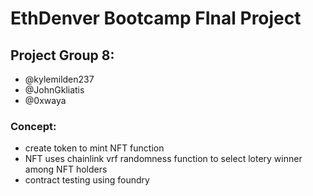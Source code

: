 # EthDenver Bootcamp FInal Project

## Project Group 8:
  * @kylemilden237
  * @JohnGkliatis
  * @0xwaya
 

 ### Concept:
 - create token to mint NFT function
 - NFT uses chainlink vrf randomness function to select lotery winner among NFT holders
 - contract testing using foundry



